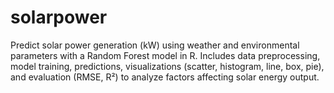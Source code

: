 # solarpower
Predict solar power generation (kW) using weather and environmental parameters with a Random Forest model in R. Includes data preprocessing, model training, predictions, visualizations (scatter, histogram, line, box, pie), and evaluation (RMSE, R²) to analyze factors affecting solar energy output.
